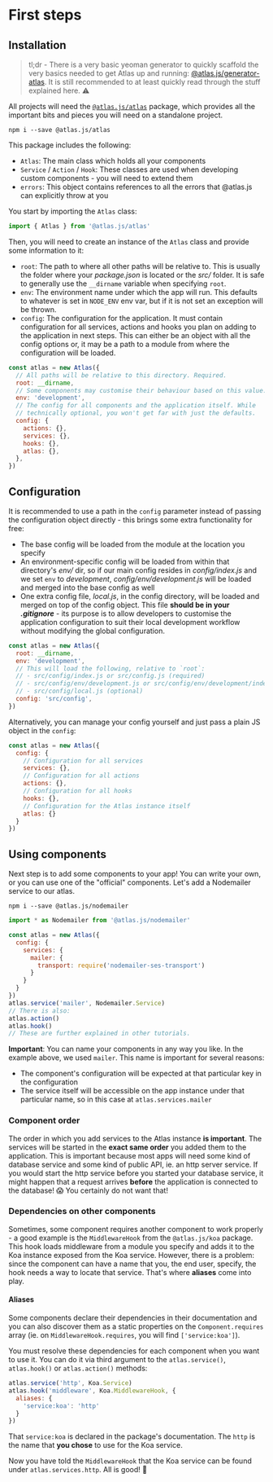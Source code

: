 # First steps

## Installation

> tl;dr - There is a very basic yeoman generator to quickly scaffold the very basics needed to get Atlas up and running: [@atlas.js/generator-atlas][generator-atlas].
> It is still recommended to at least quickly read through the stuff explained here. ⚠️

All projects will need the [`@atlas.js/atlas`][@atlas.js/atlas] package, which provides all the important bits and pieces you will need on a standalone project.

`npm i --save @atlas.js/atlas`

This package includes the following:

- `Atlas`: The main class which holds all your components
- `Service` / `Action` / `Hook`: These classes are used when developing custom components - you will need to extend them
- `errors`: This object contains references to all the errors that @atlas.js can explicitly throw at you

You start by importing the `Atlas` class:

```js
import { Atlas } from '@atlas.js/atlas'
```

Then, you will need to create an instance of the `Atlas` class and provide some information to it:

- `root`: The path to where all other paths will be relative to. This is usually the folder where your _package.json_ is located or the _src/_ folder. It is safe to generally use the `__dirname` variable when specifying `root`.
- `env`: The environment name under which the app will run. This defaults to whatever is set in `NODE_ENV` env var, but if it is not set an exception will be thrown.
- `config`: The configuration for the application. It must contain configuration for all services, actions and hooks you plan on adding to the application in next steps. This can either be an object with all the config options or, it may be a path to a module from where the configuration will be loaded.

```js
const atlas = new Atlas({
  // All paths will be relative to this directory. Required.
  root: __dirname,
  // Some components may customise their behaviour based on this value. If you always set NODE_ENV, you do not need to provide a value here
  env: 'development',
  // The config for all components and the application itself. While
  // technically optional, you won't get far with just the defaults.
  config: {
    actions: {},
    services: {},
    hooks: {},
    atlas: {},
  },
})
```

## Configuration

It is recommended to use a path in the `config` parameter instead of passing the configuration object directly - this brings some extra functionality for free:

- The base config will be loaded from the module at the location you specify
- An environment-specific config will be loaded from within that directory's _env/_ dir, so if our main config resides in _config/index.js_ and we set `env` to _development_, _config/env/development.js_ will be loaded and merged into the base config as well
- One extra config file, _local.js_, in the config directory, will be loaded and merged on top of the config object. This file **should be in your _.gitignore_** - its purpose is to allow developers to customise the application configuration to suit their local development workflow without modifying the global configuration.

```js
const atlas = new Atlas({
  root: __dirname,
  env: 'development',
  // This will load the following, relative to `root`:
  // - src/config/index.js or src/config.js (required)
  // - src/config/env/development.js or src/config/env/development/index.js (optional)
  // - src/config/local.js (optional)
  config: 'src/config',
})
```

Alternatively, you can manage your config yourself and just pass a plain JS object in the `config`:

```js
const atlas = new Atlas({
  config: {
    // Configuration for all services
    services: {},
    // Configuration for all actions
    actions: {},
    // Configuration for all hooks
    hooks: {},
    // Configuration for the Atlas instance itself
    atlas: {}
  }
})
```

## Using components

Next step is to add some components to your app! You can write your own, or you can use one of the "official" components. Let's add a Nodemailer service to our atlas.

`npm i --save @atlas.js/nodemailer`

```js
import * as Nodemailer from '@atlas.js/nodemailer'

const atlas = new Atlas({
  config: {
    services: {
      mailer: {
        transport: require('nodemailer-ses-transport')
      }
    }
  }
})
atlas.service('mailer', Nodemailer.Service)
// There is also:
atlas.action()
atlas.hook()
// These are further explained in other tutorials.
```

**Important**: You can name your components in any way you like. In the example above, we used `mailer`. This name is important for several reasons:

- The component's configuration will be expected at that particular key in the configuration
- The service itself will be accessible on the app instance under that particular name, so in this case at `atlas.services.mailer`

### Component order

The order in which you add services to the Atlas instance **is important**. The services will be started in the **exact same order** you added them to the application. This is important because most apps will need some kind of database service and some kind of public API, ie. an http server service. If you would start the http service before you started your database service, it might happen that a request arrives **before** the application is connected to the database! 😱 You certainly do not want that!

### Dependencies on other components

Sometimes, some component requires another component to work properly - a good example is the `MiddlewareHook` from the `@atlas.js/koa` package. This hook loads middleware from a module you specify and adds it to the Koa instance exposed from the Koa service. However, there is a problem: since the component can have a name that you, the end user, specify, the hook needs a way to locate that service. That's where **aliases** come into play.

#### Aliases

Some components declare their dependencies in their documentation and you can also discover them as a static properties on the `Component.requires` array (ie. on `MiddlewareHook.requires`, you will find `['service:koa']`).

You must resolve these dependencies for each component when you want to use it. You can do it via third argument to the `atlas.service()`, `atlas.hook()` or `atlas.action()` methods:

```js
atlas.service('http', Koa.Service)
atlas.hook('middleware', Koa.MiddlewareHook, {
  aliases: {
    'service:koa': 'http'
  }
})
```

That `service:koa` is declared in the package's documentation. The `http` is the name that **you chose** to use for the Koa service.

Now you have told the `MiddlewareHook` that the Koa service can be found under `atlas.services.http`. All is good! 🎉

[generator-atlas]: https://npmjs.com/package/@atlas.js/generator-atlas
[@atlas.js/atlas]: https://npmjs.com/package/@atlas.js/atlas
